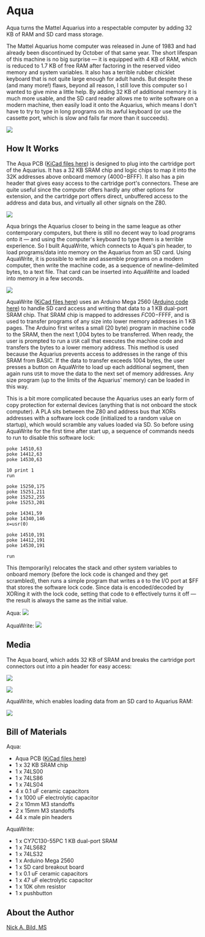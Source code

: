# Aqua

Aqua turns the Mattel Aquarius into a respectable computer by adding 32 KB of RAM and SD card mass storage.

The Mattel Aquarius home computer was released in June of 1983 and had already been discontinued by October of that same year.  The short lifespan of this machine is no big surprise — it is equipped with 4 KB of RAM, which is reduced to 1.7 KB of free RAM after factoring in the reserved video memory and system variables.  It also has a terrible rubber chicklet keyboard that is not quite large enough for adult hands.  But despite these (and many more!) flaws, beyond all reason, I still love this computer so I wanted to give mine a little help.  By adding 32 KB of additional memory it is much more usable, and the SD card reader allows me to write software on a modern machine, then easily load it onto the Aquarius, which means I don't have to try to type in long programs on its awful keyboard (or use the cassette port, which is slow and fails far more than it succeeds).

![](https://raw.githubusercontent.com/nickbild/aqua/main/media/testing_write_sm.jpg)

## How It Works

The Aqua PCB ([KiCad files here](https://github.com/nickbild/aqua/tree/main/aqua_pcb)) is designed to plug into the cartridge port of the Aquarius.  It has a 32 KB SRAM chip and logic chips to map it into the 32K addresses above onboard memory ($4000-$BFFF).  It also has a pin header that gives easy access to the cartridge port's connectors.  These are quite useful since the computer offers hardly any other options for extension, and the cartridge port offers direct, unbuffered access to the address and data bus, and virtually all other signals on the Z80.

![](https://raw.githubusercontent.com/nickbild/aqua/main/media/aqua_pcb_sm.jpg)

Aqua brings the Aquarius closer to being in the same league as other contemporary computers, but there is still no decent way to load programs onto it — and using the computer's keyboard to type them is a terrible experience.  So I built AquaWrite, which connects to Aqua's pin header, to load programs/data into memory on the Aquarius from an SD card.  Using AquaWrite, it is possible to write and assemble programs on a modern computer, then write the machine code, as a sequence of newline-delimited bytes, to a text file.  That card can be inserted into AquaWrite and loaded into memory in a few seconds.

![](https://raw.githubusercontent.com/nickbild/aqua/main/media/aqua_write_close_sm.jpg)

AquaWrite ([KiCad files here](https://github.com/nickbild/aqua/tree/main/aqua_write_pcb)) uses an Arduino Mega 2560 ([Arduino code here](https://github.com/nickbild/aqua/tree/main/aqua_write)) to handle SD card access and writing that data to a 1 KB dual-port SRAM chip.  That SRAM chip is mapped to addresses $FC00-$FFFF, and is used to transfer programs of any size into lower memory addresses in 1 KB pages.  The Arduino first writes a small (20 byte) program in machine code to the SRAM, then the next 1,004 bytes to be transferred.  When ready, the user is prompted to run a `USR` call that executes the machine code and transfers the bytes to a lower memory address.  This method is used because the Aquarius prevents access to addresses in the range of this SRAM from BASIC.  If the data to transfer exceeds 1004 bytes, the user presses a button on AquaWrite to load up each additional segment, then again runs `USR` to move the data to the next set of memory addresses.  Any size program (up to the limits of the Aquarius' memory) can be loaded in this way.

This is a bit more complicated because the Aquarius uses an early form of copy protection for external devices (anything that is not onboard the stock computer).  A PLA sits between the Z80 and address bus that XORs addresses with a software lock code (initialized to a random value on startup), which would scramble any values loaded via SD.  So before using AquaWrite for the first time after start up, a sequence of commands needs to run to disable this software lock:

```
poke 14510,63
poke 14412,63
poke 14530,63

10 print 1
run

poke 15250,175
poke 15251,211
poke 15252,255
poke 15253,201

poke 14341,59
poke 14340,146
x=usr(0)

poke 14510,191
poke 14412,191
poke 14530,191

run
```

This (temporarily) relocates the stack and other system variables to onboard memory (before the lock code is changed and they get scrambled), then runs a simple program that writes a `0` to the I/O port at $FF that stores the software lock code.  Since data is encoded/decoded by XORing it with the lock code, setting that code to `0` effectively turns it off — the result is always the same as the initial value.

Aqua:
![](https://raw.githubusercontent.com/nickbild/aqua/main/aqua_pcb/breakout_board.svg)

AquaWrite:
![](https://raw.githubusercontent.com/nickbild/aqua/main/aqua_write_pcb/aqua_write_pcb.svg)

## Media

The Aqua board, which adds 32 KB of SRAM and breaks the cartridge port connectors out into a pin header for easy access:

![](https://raw.githubusercontent.com/nickbild/aqua/main/media/aqua_pcb_inserted_sm.jpg)

![](https://raw.githubusercontent.com/nickbild/aqua/main/media/aqua_pcb_inserted_zoom_out_sm.jpg)

AquaWrite, which enables loading data from an SD card to Aquarius RAM:

![](https://raw.githubusercontent.com/nickbild/aqua/main/media/aqua_write_sm.jpg)

## Bill of Materials

Aqua:
- Aqua PCB ([KiCad files here](https://github.com/nickbild/aqua/tree/main/aqua_pcb))
- 1 x 32 KB SRAM chip
- 1 x 74LS00
- 1 x 74LS86
- 1 x 74LS04
- 4 x 0.1 uF ceramic capacitors
- 1 x 1000 uF electrolytic capacitor
- 2 x 10mm M3 standoffs
- 2 x 15mm M3 standoffs
- 44 x male pin headers

AquaWrite:
- 1 x CY7C130-55PC 1 KB dual-port SRAM
- 1 x 74LS682
- 1 x 74LS32
- 1 x Arduino Mega 2560
- 1 x SD card breakout board
- 1 x 0.1 uF ceramic capacitors
- 1 x 47 uF electrolytic capacitor
- 1 x 10K ohm resistor
- 1 x pushbutton

## About the Author

[Nick A. Bild, MS](https://nickbild79.firebaseapp.com/#!/)
